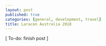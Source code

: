 ```yaml
---
layout: post
published: true
categories: [general, development, travel]
title: Laracon Australia 2018
---
```

[ To-do: finish post ]
